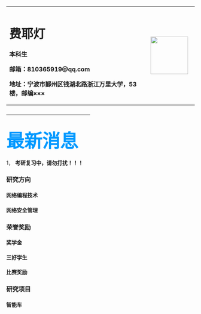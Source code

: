 

<table border="0">
  <tr>
    <td width="75%">
      <h1>费耶灯</h1>
      <p><b>本科生</b></p>
      <p><b浙江万里学院</b></p>
      <p><b>邮箱：810365919@qq.com</b></p>
      <p><b>地址：宁波市鄞州区钱湖北路浙江万里大学，53楼，邮编×××</b></p>
    </td>
    <td width="25%">
      <img src="zhengjianzhao.gif" width="100"/>    
    </td>
  </tr>
</table>
————————————————


### <font color=#0099ff size=12 face="黑体">**最新消息**</font>
1， **考研复习中，请勿打扰！！！**

### **研究方向**
#### **网络编程技术**
#### **网络安全管理**

### **荣誉奖励**
#### **奖学金**
#### **三好学生**
#### **比赛奖励**

### **研究项目**
#### **智能车**

